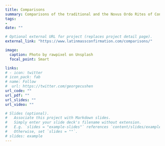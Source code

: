 ```yaml
---
title: Comparisons 
summary: Comparisons of the traditional and the Novus Ordo Rites of Confirmation
tags:
- 
date: ""

# Optional external URL for project (replaces project detail page).
external_link: "https://www.latinmassconfirmation.com/comparisons/"

image:
  caption: Photo by rawpixel on Unsplash
  focal_point: Smart

links:
# - icon: twitter
# icon_pack: fab
# name: Follow
#  url: https://twitter.com/georgecushen
url_code: ""
url_pdf: ""
url_slides: ""
url_video: ""

# Slides (optional).
#   Associate this project with Markdown slides.
#   Simply enter your slide deck's filename without extension.
#   E.g. `slides = "example-slides"` references `content/slides/example-slides.md`.
#   Otherwise, set `slides = ""`.
# slides: example
---
```


